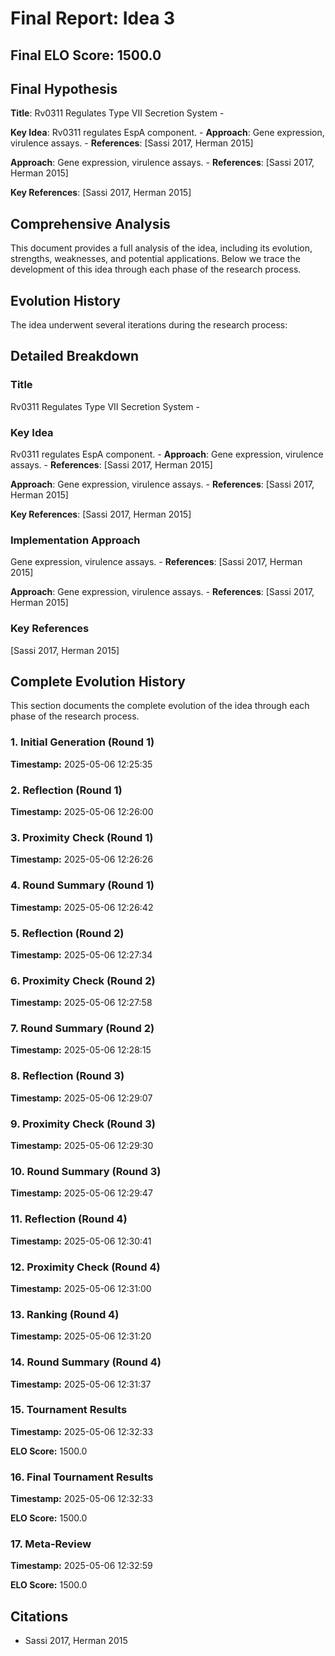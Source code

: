 # Final Report: Idea 3

## Final ELO Score: 1500.0

## Final Hypothesis

**Title**: Rv0311 Regulates Type VII Secretion System
    -

**Key Idea**: Rv0311 regulates EspA component.
    - **Approach**: Gene expression, virulence assays.
    - **References**: [Sassi 2017, Herman 2015]

**Approach**: Gene expression, virulence assays.
    - **References**: [Sassi 2017, Herman 2015]

**Key References**: [Sassi 2017, Herman 2015]

## Comprehensive Analysis

This document provides a full analysis of the idea, including its evolution, strengths, weaknesses, and potential applications. Below we trace the development of this idea through each phase of the research process.

## Evolution History

The idea underwent several iterations during the research process:

## Detailed Breakdown

### Title

Rv0311 Regulates Type VII Secretion System
    -

### Key Idea

Rv0311 regulates EspA component.
    - **Approach**: Gene expression, virulence assays.
    - **References**: [Sassi 2017, Herman 2015]

**Approach**: Gene expression, virulence assays.
    - **References**: [Sassi 2017, Herman 2015]

**Key References**: [Sassi 2017, Herman 2015]

### Implementation Approach

Gene expression, virulence assays.
    - **References**: [Sassi 2017, Herman 2015]

**Approach**: Gene expression, virulence assays.
    - **References**: [Sassi 2017, Herman 2015]

### Key References

[Sassi 2017, Herman 2015]

## Complete Evolution History

This section documents the complete evolution of the idea through each phase of the research process.

### 1. Initial Generation (Round 1)
**Timestamp:** 2025-05-06 12:25:35



### 2. Reflection (Round 1)
**Timestamp:** 2025-05-06 12:26:00



### 3. Proximity Check (Round 1)
**Timestamp:** 2025-05-06 12:26:26



### 4. Round Summary (Round 1)
**Timestamp:** 2025-05-06 12:26:42



### 5. Reflection (Round 2)
**Timestamp:** 2025-05-06 12:27:34



### 6. Proximity Check (Round 2)
**Timestamp:** 2025-05-06 12:27:58



### 7. Round Summary (Round 2)
**Timestamp:** 2025-05-06 12:28:15



### 8. Reflection (Round 3)
**Timestamp:** 2025-05-06 12:29:07



### 9. Proximity Check (Round 3)
**Timestamp:** 2025-05-06 12:29:30



### 10. Round Summary (Round 3)
**Timestamp:** 2025-05-06 12:29:47



### 11. Reflection (Round 4)
**Timestamp:** 2025-05-06 12:30:41



### 12. Proximity Check (Round 4)
**Timestamp:** 2025-05-06 12:31:00



### 13. Ranking (Round 4)
**Timestamp:** 2025-05-06 12:31:20



### 14. Round Summary (Round 4)
**Timestamp:** 2025-05-06 12:31:37



### 15. Tournament Results
**Timestamp:** 2025-05-06 12:32:33

**ELO Score:** 1500.0



### 16. Final Tournament Results
**Timestamp:** 2025-05-06 12:32:33

**ELO Score:** 1500.0



### 17. Meta-Review
**Timestamp:** 2025-05-06 12:32:59

**ELO Score:** 1500.0



## Citations

- Sassi 2017, Herman 2015
